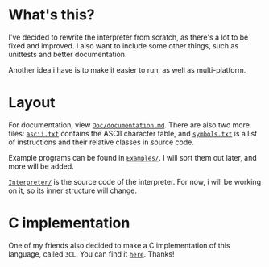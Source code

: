 # What's this?
I've decided to rewrite the interpreter from scratch, as there's a lot to be fixed and improved.
I also want to include some other things, such as unittests and better documentation.

Another idea i have is to make it easier to run, as well as multi-platform.


# Layout
For documentation, view [`Doc/documentation.md`](Doc/documentation.md).
There are also two more files: [`ascii.txt`](Doc/ascii.txt) contains the ASCII character table,
and [`symbols.txt`](Doc/symbols.txt) is a list of instructions and their relative classes in source code.

Example programs can be found in [`Examples/`](Examples/).
I will sort them out later, and more will be added.

[`Interpreter/`](Interpreter/) is the source code of the interpreter.
For now, i will be working on it, so its inner structure will change.


# C implementation
One of my friends also decided to make a C implementation of this language, called `3CL`.
You can find it [`here`](https://github.com/nakidai/3cl).
Thanks!